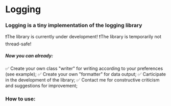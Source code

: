 # Logging

### Logging is a tiny implementation of the logging library
❗The library is currently under development!
❗The library is temporarily not thread-safe!

##### Now you can already:
✅ Create your own class "writer" for writing according to your preferences (see example); 
✅ Create your own "formatter" for data output;
✅ Carticipate in the development of the library;
✅ Contact me for constructive criticism and suggestions for improvement;

### How to use:
